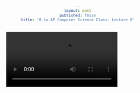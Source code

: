 ```yaml
---
layout: post
published: false
title: '0 to AP Computer Science Class: Lecture 0'
---
```


<head>
  <link rel="stylesheet" type="text/css" href="/static/skin/minimalist.css">
  <style type="text/css">
    body { font: 12px "Myriad Pro", "Lucida Grande", sans-serif; text-align: center; padding-top: 5%; }
    .flowplayer { width: 80%; }
  </style>
  <script type="text/javascript" src="http://ajax.googleapis.com/ajax/libs/jquery/1/jquery.min.js"></script>
  <script type="text/javascript" src="/static/js/flowplayer.min.js"></script>
</head>
<body>
  <div class="flowplayer" data-swf="flowplayer.swf" data-ratio="0.4167">
    <video>
      <source type="video/mp4" src="/static/mov/lecture1.mov">
    </video>
  </div>
</body>
